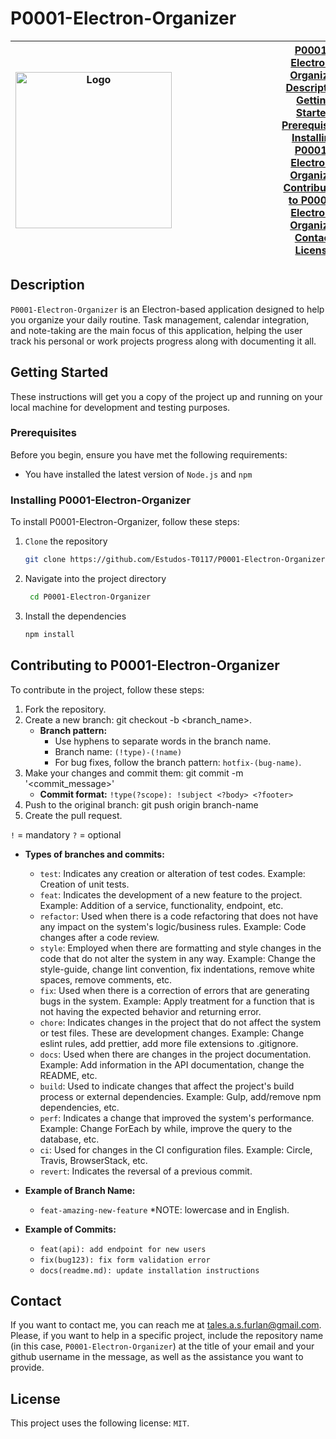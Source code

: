﻿# P0001-Electron-Organizer

| <img src="https://github.com/Estudos-T0117/P0001-Electron-Organizer/assets/104631043/220b7d51-5666-49a0-bd65-566952bbfe89" alt="Logo" width="250" style="margin-right: 10rem;"> 	| [P0001-Electron-Organizer](#p0001-electron-organizer)<br>[Description](#description)<br>[Getting Started](#getting-started)<br>[Prerequisites](#prerequisites)<br>[Installing P0001-Electron-Organizer](#installing-p0001-electron-organizer)<br>[Contributing to P0001-Electron-Organizer](#contributing-to-p0001-electron-organizer)<br>[Contact](#contact)<br>[License](#license) 	|
|---	|---	|

## Description


`P0001-Electron-Organizer` is an Electron-based application designed to help you organize your daily routine. Task management, calendar integration, and note-taking are the main focus of this application, helping the user track his personal or work projects progress along with documenting it all.

## Getting Started

These instructions will get you a copy of the project up and running on your local machine for development and testing purposes.

### Prerequisites

Before you begin, ensure you have met the following requirements:

- You have installed the latest version of `Node.js` and `npm`

### Installing P0001-Electron-Organizer

To install P0001-Electron-Organizer, follow these steps:

1. `Clone` the repository

   ```bash
   git clone https://github.com/Estudos-T0117/P0001-Electron-Organizer
   ```

2. Navigate into the project directory

   ```bash
    cd P0001-Electron-Organizer
   ```

3. Install the dependencies

    ```bash
    npm install
    ```

## Contributing to P0001-Electron-Organizer

To contribute in the project, follow these steps:

1. Fork the repository.
2. Create a new branch: git checkout -b <branch_name>.
   - **Branch pattern:**
     - Use hyphens to separate words in the branch name.
     - Branch name: `(!type)-(!name)`
     - For bug fixes, follow the branch pattern: `hotfix-(bug-name)`.
3. Make your changes and commit them: git commit -m '<commit_message>'
   - **Commit format:** `!type(?scope): !subject <?body> <?footer>`
4. Push to the original branch: git push origin branch-name
5. Create the pull request.

`!` = mandatory
`?` = optional

- **Types of branches and commits:**
  - `test`: Indicates any creation or alteration of test codes. Example: Creation of unit tests.
  - `feat`: Indicates the development of a new feature to the project. Example: Addition of a service, functionality, endpoint, etc.
  - `refactor`: Used when there is a code refactoring that does not have any impact on the system's logic/business rules. Example: Code changes after a code review.
  - `style`: Employed when there are formatting and style changes in the code that do not alter the system in any way. Example: Change the style-guide, change lint convention, fix indentations, remove white spaces, remove comments, etc.
  - `fix`: Used when there is a correction of errors that are generating bugs in the system. Example: Apply treatment for a function that is not having the expected behavior and returning error.
  - `chore`: Indicates changes in the project that do not affect the system or test files. These are development changes. Example: Change eslint rules, add prettier, add more file extensions to .gitignore.
  - `docs`: Used when there are changes in the project documentation. Example: Add information in the API documentation, change the README, etc.
  - `build`: Used to indicate changes that affect the project's build process or external dependencies. Example: Gulp, add/remove npm dependencies, etc.
  - `perf`: Indicates a change that improved the system's performance. Example: Change ForEach by while, improve the query to the database, etc.
  - `ci`: Used for changes in the CI configuration files. Example: Circle, Travis, BrowserStack, etc.
  - `revert`: Indicates the reversal of a previous commit.

- **Example of Branch Name:**
  - `feat-amazing-new-feature`
  *NOTE: lowercase and in English.

- **Example of Commits:**
  - `feat(api): add endpoint for new users`
  - `fix(bug123): fix form validation error`
  - `docs(readme.md): update installation instructions`

## Contact

If you want to contact me, you can reach me at <tales.a.s.furlan@gmail.com>.
Please, if you want to help in a specific project, include the repository name (in this case, `P0001-Electron-Organizer`) at the title of your email and your github username in the message, as well as the assistance you want to provide.

## License

This project uses the following license: `MIT`.

